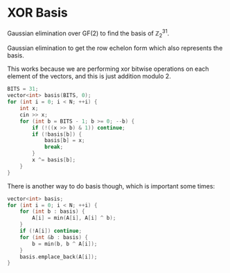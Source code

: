 # XOR Basis


Gaussian elimination over GF(2) to find the basis of $\mathbb{Z}_2^{31}$.

Gaussian elimination to get the row echelon form which also represents the basis. 

This works because we are performing xor bitwise operations on each element of the vectors, and this is just addition modulo 2. 

```cpp
BITS = 31;
vector<int> basis(BITS, 0);
for (int i = 0; i < N; ++i) {
    int x;
    cin >> x;
    for (int b = BITS - 1; b >= 0; --b) {
        if (!((x >> b) & 1)) continue;
        if (!basis[b]) {
            basis[b] = x;
            break;
        }
        x ^= basis[b];
    }
}
```

There is another way to do basis though, which is important some times: 

```cpp
vector<int> basis;
for (int i = 0; i < N; ++i) {
    for (int b : basis) {
        A[i] = min(A[i], A[i] ^ b);
    }
    if (!A[i]) continue;
    for (int &b : basis) {
        b = min(b, b ^ A[i]);
    }
    basis.emplace_back(A[i]);
}
```